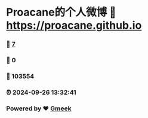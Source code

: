 # Proacane的个人微博 :link: https://proacane.github.io 
### :page_facing_up: [7](https://proacane.github.io/tag.html) 
### :speech_balloon: 0 
### :hibiscus: 103554 
### :alarm_clock: 2024-09-26 13:32:41 
### Powered by :heart: [Gmeek](https://github.com/Meekdai/Gmeek)
